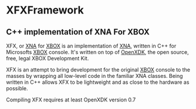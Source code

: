 # XFXFramework
## C++ implementation of XNA For XBOX

XFX, or [XNA](http://en.wikipedia.org/wiki/Microsoft_XNA) for [XBOX](http://en.wikipedia.org/wiki/Xbox_(console)) is an implementation of [XNA](http://en.wikipedia.org/wiki/Microsoft_XNA), written in C++ for Microsofts [XBOX](http://en.wikipedia.org/wiki/Xbox_(console)) console.
It's written on top of [OpenXDK](http://sourceforge.net/projects/openxdk/), the open source, free, legal XBOX Development Kit.

XFX is an attempt to bring development for the original [XBOX](http://en.wikipedia.org/wiki/Xbox_(console)) console to the masses by wrapping all low-level code in the familiar XNA classes.
Being written in C++ allows XFX to be lightweight and as close to the hardware as possible.

Compiling XFX requires at least OpenXDK version 0.7

